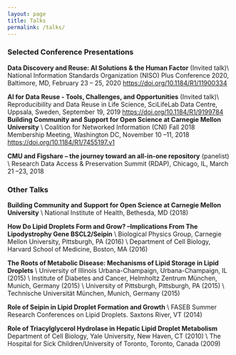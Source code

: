 ```yaml
---
layout: page
title: Talks
permalink: /talks/
---
```


### Selected Conference Presentations
**Data Discovery and Reuse: AI Solutions & the Human Factor** (Invited talk)\\
National Information Standards Organization (NISO) Plus Conference 2020, Baltimore, MD, February 23 – 25, 2020 https://doi.org/10.1184/R1/11900334

**AI for Data Reuse - Tools, Challenges, and Opportunities** (Invited talk)\\
Reproducibility and Data Reuse in Life Science, SciLifeLab Data Centre, Uppsala, Sweden, September 19, 2019 https://doi.org/10.1184/R1/9199784
**Building Community and Support for Open Science at Carnegie Mellon University** \\
Coalition for Networked Information (CNI) Fall 2018 Membership Meeting, Washington DC, November 10 –11, 2018 https://doi.org/10.1184/R1/7455197.v1

**CMU and Figshare – the journey toward an all-in-one repository** (panelist) \\
Research Data Access & Preservation Summit (RDAP), Chicago, IL, March 21 –23, 2018


### Other Talks

**Building Community and Support for Open Science at Carnegie Mellon University** \\
National Institute of Health, Bethesda, MD (2018)


**How Do Lipid Droplets Form and Grow? –Implications From The Lipodystrophy Gene BSCL2/Seipin** \\
Biological Physics Group, Carnegie Mellon University, Pittsburgh, PA (2016) \\
Department of Cell Biology, Harvard School of Medicine, Boston, MA (2016)


**The Roots of Metabolic Disease: Mechanisms of Lipid Storage in Lipid Droplets** \\
University of Illinois Urbana-Champaign, Urbana-Champaign, IL (2015) \\
Institute of Diabetes and Cancer, Helmholtz Zentrum München, Munich, Germany (2015) \\
University of Pittsburgh, Pittsburgh, PA (2015) \\
Technische Universität München, Munich, Germany (2015)


**Role of Seipin in Lipid Droplet Formation and Growth** \\
FASEB Summer Research Conferences on Lipid Droplets. Saxtons River, VT (2014)


**Role of Triacylglycerol Hydrolase in Hepatic Lipid Droplet Metabolism**
Department of Cell Biology, Yale University, New Haven, CT (2010) \\
The Hospital for Sick Children/University of Toronto, Toronto, Canada (2009)
